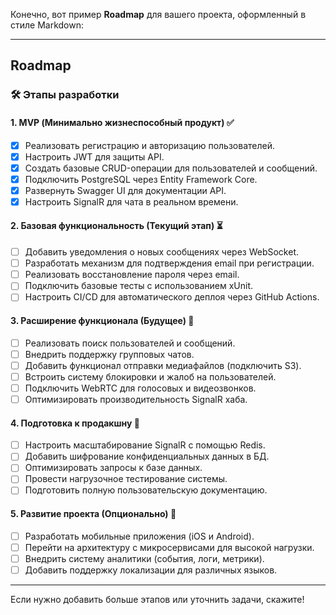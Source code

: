 Конечно, вот пример **Roadmap** для вашего проекта, оформленный в стиле Markdown:

---

## Roadmap

### 🛠️ Этапы разработки

#### **1. MVP (Минимально жизнеспособный продукт)** ✅

* [x] Реализовать регистрацию и авторизацию пользователей.
* [x] Настроить JWT для защиты API.
* [x] Создать базовые CRUD-операции для пользователей и сообщений.
* [x] Подключить PostgreSQL через Entity Framework Core.
* [x] Развернуть Swagger UI для документации API.
* [x] Настроить SignalR для чата в реальном времени.

#### **2. Базовая функциональность (Текущий этап)** ⏳

* [ ] Добавить уведомления о новых сообщениях через WebSocket.
* [ ] Разработать механизм для подтверждения email при регистрации.
* [ ] Реализовать восстановление пароля через email.
* [ ] Подключить базовые тесты с использованием xUnit.
* [ ] Настроить CI/CD для автоматического деплоя через GitHub Actions.

#### **3. Расширение функционала (Будущее)** 🚧

* [ ] Реализовать поиск пользователей и сообщений.
* [ ] Внедрить поддержку групповых чатов.
* [ ] Добавить функционал отправки медиафайлов (подключить S3).
* [ ] Встроить систему блокировки и жалоб на пользователей.
* [ ] Подключить WebRTC для голосовых и видеозвонков.
* [ ] Оптимизировать производительность SignalR хаба.

#### **4. Подготовка к продакшну** 🚀

* [ ] Настроить масштабирование SignalR с помощью Redis.
* [ ] Добавить шифрование конфиденциальных данных в БД.
* [ ] Оптимизировать запросы к базе данных.
* [ ] Провести нагрузочное тестирование системы.
* [ ] Подготовить полную пользовательскую документацию.

#### **5. Развитие проекта (Опционально)** 🌟

* [ ] Разработать мобильные приложения (iOS и Android).
* [ ] Перейти на архитектуру с микросервисами для высокой нагрузки.
* [ ] Внедрить систему аналитики (события, логи, метрики).
* [ ] Добавить поддержку локализации для различных языков.

---

Если нужно добавить больше этапов или уточнить задачи, скажите!

